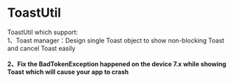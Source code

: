# ToastUtil
ToastUtil which support:<br> 
1、Toast manager：Design single Toast object to show non-blocking Toast and cancel Toast easily<br>   
**2、Fix the BadTokenException happened on the device 7.x while showing Toast which will cause your app to crash<br>**

